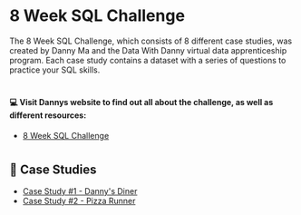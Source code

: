 # 8 Week SQL Challenge 
The 8 Week SQL Challenge, which consists of 8 different case studies, was created by Danny Ma and the Data With Danny virtual data apprenticeship program. 
Each case study contains a dataset with a series of questions to practice your SQL skills. 

#

#### 💻 Visit Dannys website to find out all about the challenge, as well as different resources: 
- [8 Week SQL Challenge](https://8weeksqlchallenge.com/)

#

## 📌 Case Studies
- [Case Study #1 - Danny's Diner](#-case-study-1---dannys-diner)
- [Case Study #2 - Pizza Runner](#-case-study-2---pizza-runner)
